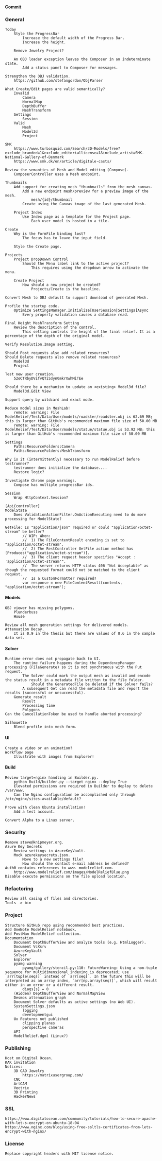 #### Commit       
### General     
    Today
        Style the ProgressBar
            Increase the default width of the Progress Bar.
            Increase the height.

        Remove Jewelry Project?

        An OBJ loader exception leaves the Composer in an indeterminate state.
            Add a status panel to Composer for messages.

    Strengthen the OBJ validation.
        https://github.com/stefangordon/ObjParser

    What Create/Edit pages are valid semantically?
        Invalid
            Camera
            NormalMap
            DepthBuffer
            MeshTransform
        Settings
            Session
        Valid
            Mesh
            Model3d
            Project
  
    SMK
        https://www.turbosquid.com/Search/3D-Models/free?exclude_branded=1&exclude_editoriallicense=1&include_artist=SMK-National-Gallery-of-Denmark
        https://www.smk.dk/en/article/digitale-casts/

    Review the semantics of Mesh and Model editing (Compose).
        ComposerController uses a Mesh endpoint.

    Thumbnails
        Add support for creating mesh "thumbnails" from the mesh canvas.
            Add a new endpoint mesh/preview for a preview image of the mesh. 
                mesh/{id}/thumbnail
            Create using the Canvas image of the last generated Mesh.  

        Project Index
            Use Index page as a template for the Project page.
                Each user model is hosted in a tile.

    Create
        Why is the FormFile binding lost?
            The focus has to leave the input field.

        Style the Create page.   

    Projects
        Project DropDowwn Control
            Should the Menu label link to the active project?
                This requires using the dropdown arrow to activate the menu.

        Create Project
            How should a new project be created?
                Projects/Create is the baseline.
    
    Convert Mesh to OBJ default to support download of generated Mesh.

    Profile the startup code.
        Optimize SettingsManager.Initialize[UserSession|Settings]Async
            Every property validation causes a database read.

    Final Height MeshTransform Setting
        Review the description of the control.
            This setting controls the height of the final relief. It is a percentage of the depth of the original model.

    Verify Resolution.Image setting.

    Should Post requests also add related resources?
    Should Delete requests also remove related resources?
        Model3d
        Project
    
    Test new user creation.
        52oCTRbyDVifvQTiSdyn0mkrXwhMiTEe

    Should there be a mechanism to update an <existing> Model3d file?
        Model3d.Edit View

    Support query by wildcard and exact mode.

    Reduce model sizes in MeshLab!
        remote: warning: File ModelRelief/Test/Data/User/models/roadster/roadster.obj is 62.69 MB; this is larger than GitHub's recommended maximum file size of 50.00 MB
        remote: warning: File ModelRelief/Test/Data/User/models/statue/statue.obj is 53.92 MB; this is larger than GitHub's recommended maximum file size of 50.00 MB

    Settings
        Paths:ResourceFolders:Camera
        Paths:ResourceFolders:MeshTransform

    Why is it (intermittently) necessary to run ModelRelief before testrunner?
        testrunner does initialize the database....
        Restore logic?

    Investigate Chrome page warnings.
        Compose has multiple progressBar ids.
        
    Session    
        Wrap HttpContext.Session?

    [ApiCcontroller]
    ModelState
        Does ValidationActionFilter.OnActionExecuting need to do more processing for ModelState?

    GetFile: Is "application/json" required or could "application/octet-stream" be better?
            // WIP: When:
            //  1) The FileContentResult encoding is set to "application/octet-stream".
            //  2) The RestController GetFile action method has [Produces("application/octet-stream")].
            //  3) The client request header specifies "Accept : 'application/octet-stream'".
            //  The server returns HTTP status 406 "Not Acceptable" as though the requested format could not be matched to the client request.
            //  Is a CustomFormatter required?
            var response = new FileContentResult(contents, "application/octet-stream");
#### Models
    OBJ viewer has missing polygons.
        Plunderbuss
        House

    Review all mesh generation settings for delivered models.
    Attenuation Decay.
        It is 0.9 in the thesis but there are values of 0.6 in the sample data set.
#### Solver
    Runtime error does not propagate back to UI.
        The runtime failure happens during the DependencyManager processing (FileGenerate) so it is not synchronous with the Put request.
            The Solver could mark the output mesh as invalid and encode the status result in a metadata file written to the file folder.
                Should the GeneratedFile be deleted if the Solver fails?
            A subsequent Get can read the metadata file and report the results (successful or unsuccessful).
        Generate result
            Result
            Processing time
            Polygons
    Can the CancellationToken be used to handle aborted processing?    

    Silhouette
        Blend profile into mesh form.
#### UI
    Create a video or an animation?
    Workflow page
        Illustrate with images from Explorer!
#### Build
    Review target=nginx handling in Builder.py.
        python Build/builder.py --target nginx --deploy True
        Elevated permissions are required in Builder to deploy to delete /var/www.
        Can the Nginx configuration be accomplished only through /etc/nginx/sites-available/default?

    Prove with clean Ubuntu installation!
        Add a test account.

    Convert Alpha to a Linux server.
### Security
    Remove steve@knipmeyer.org.
    Azure Key Secrets
        Review settings in AzureKeyVault.
        Mock azurekeysecrets.json.
            Move to a new settings file?
            How should the contact e-mail address be defined?
    Auth0 contains references to www. modelrelief.com.
        http://www.modelrelief.com/images/ModelReliefBlue.png
    Disable execute permissions on the file upload location.
### Refactoring
    Review all casing of files and directories.
    Tools -> bin

### Project
    Structure GitHub repo using recommended best practices.
    Add OneNote ModelRelief notebook.
    Add PostMan ModelRelief collection.
    Documentation
        Document DepthBufferView and analyze tools (e.g. HtmlLogger).
        Document VcXsrv
        AzureKeyVault
        Solver
        Explorer
        pyamg warning
            pyamg/gallery/stencil.py:110: FutureWarning: Using a non-tuple sequence for multidimensional indexing is deprecated; use `arr[tuple(seq)]` instead of `arr[seq]`. In the future this will be interpreted as an array index, `arr[np.array(seq)]`, which will result either in an error or a different result.
            diags[s] = 0
        (Hidden) DepthBufferView and NormalMapView
        Desmos attenuation graph
        Document Solver defaults as active settings (no Web UI).
        SystemSettings.json
            logging
            developmentgui
        Ux Features not published
            clipping planes
            perspective cameras
        API
        ModelRelief.dgml (Linux?)
### Publishing
    Host on Digital Ocean.
    KAK invitation
    Notices:
        3D CAD Jewelry
            https://matrixusergroup.com/
        CNC
        ArtCAM
        Vectrix
        3D Printing
        HackerNews
### SSL
    https://www.digitalocean.com/community/tutorials/how-to-secure-apache-with-let-s-encrypt-on-ubuntu-18-04
    https://www.nginx.com/blog/using-free-ssltls-certificates-from-lets-encrypt-with-nginx/

### License
    Replace copyright headers with MIT license notice.
